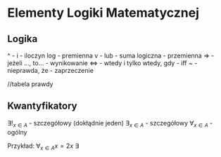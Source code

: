 # Elementy Logiki Matematycznej


## Logika
^ - i - iloczyn log - premienna
v - lub - suma logiczna - przemienna
=> - jeżeli ..., to... - wynikowanie
<=> - wtedy i tylko wtedy, gdy - iff
~ - nieprawda, że - zaprzeczenie


//tabela prawdy




## Kwantyfikatory

$\exists !_{x\in A}$ - szczegółowy (dokłądnie jeden)
$\exists_{x\in A}$ - szczegółowy
$\forall_{x\in A}$ - ogólny

Przykład:
$\forall_{x\in A} x=2x$ 
$\exists$